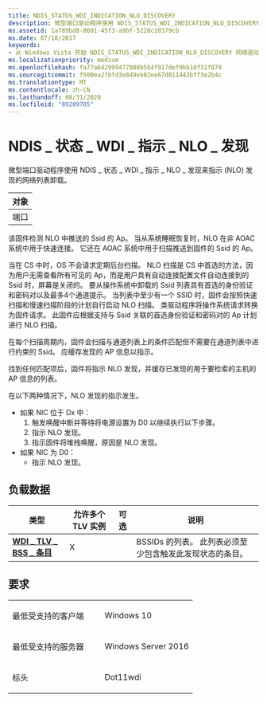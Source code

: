 ```yaml
---
title: NDIS_STATUS_WDI_INDICATION_NLO_DISCOVERY
description: 微型端口驱动程序使用 NDIS_STATUS_WDI_INDICATION_NLO_DISCOVERY 指示网络列表卸载 (NLO) 发现。
ms.assetid: 1a789bd8-8601-45f3-a9bf-5220c20379cb
ms.date: 07/18/2017
keywords:
- 从 Windows Vista 开始 NDIS_STATUS_WDI_INDICATION_NLO_DISCOVERY 网络驱动程序
ms.localizationpriority: medium
ms.openlocfilehash: fa77a642999477080b5b4f917def9bb18f31f870
ms.sourcegitcommit: f500ea2fbfd3e849eb82ee67d011443bff3e2b4c
ms.translationtype: MT
ms.contentlocale: zh-CN
ms.lasthandoff: 08/31/2020
ms.locfileid: "89209705"
---
```

# <a name="ndis_status_wdi_indication_nlo_discovery"></a>NDIS \_ 状态 \_ WDI \_ 指示 \_ NLO \_ 发现


微型端口驱动程序使用 NDIS \_ 状态 \_ WDI \_ 指示 \_ NLO \_ 发现来指示 (NLO) 发现的网络列表卸载。

| 对象 |
|--------|
| 端口   |

 

该固件检测 NLO 中推送的 Ssid 的 Ap。 当从系统睡眠恢复时，NLO 在非 AOAC 系统中用于快速连接。 它还在 AOAC 系统中用于扫描推送到固件的 Ssid 的 Ap。

当在 CS 中时，OS 不会请求定期后台扫描。 NLO 扫描是 CS 中首选的方法，因为用户无需查看所有可见的 Ap，而是用户具有自动连接配置文件自动连接到的 Ssid 时，屏幕是关闭的。 要从操作系统中卸载的 Ssid 列表具有首选的身份验证和密码对以及最多4个通道提示。 当列表中至少有一个 SSID 时，固件会按照快速扫描和慢速扫描阶段的计划自行启动 NLO 扫描。 类驱动程序将操作系统请求转换为固件请求。 此固件应根据支持与 Ssid 关联的首选身份验证和密码对的 Ap 计划进行 NLO 扫描。

在每个扫描周期内，固件会扫描与通道列表上的条件匹配但不需要在通道列表中进行约束的 Ssid。 应缓存发现的 AP 信息以指示。

找到任何匹配项后，固件将指示 NLO 发现，并缓存已发现的用于要检索的主机的 AP 信息的列表。

在以下两种情况下，NLO 发现的指示发生。

-   如果 NIC 位于 Dx 中：
    1.  触发唤醒中断并等待将电源设置为 D0 以继续执行以下步骤。
    2.  指示 NLO 发现。
    3.  指示固件将堆栈唤醒，原因是 NLO 发现。
-   如果 NIC 为 D0：
    -   指示 NLO 发现。

## <a name="payload-data"></a>负载数据


| 类型                                                   | 允许多个 TLV 实例 | 可选 | 说明                                                                                      |
|--------------------------------------------------------|--------------------------------|----------|--------------------------------------------------------------------------------------------------|
| [**WDI \_ TLV \_ BSS \_ 条目**](./wdi-tlv-bss-entry.md) | X                              |          | BSSIDs 的列表。 此列表必须至少包含触发此发现状态的条目。 |

 

<a name="requirements"></a>要求
------------

<table>
<colgroup>
<col width="50%" />
<col width="50%" />
</colgroup>
<tbody>
<tr class="odd">
<td><p>最低受支持的客户端</p></td>
<td><p>Windows 10</p></td>
</tr>
<tr class="even">
<td><p>最低受支持的服务器</p></td>
<td><p>Windows Server 2016</p></td>
</tr>
<tr class="odd">
<td><p>标头</p></td>
<td>Dot11wdi</td>
</tr>
</tbody>
</table>

 

